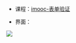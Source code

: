 * 课程：[imooc-表单验证](http://www.imooc.com/learn/44)

* 界面：

![](https://github.com/magicmai/Daily-task/blob/master/imooc-%E8%A1%A8%E5%8D%95%E9%AA%8C%E8%AF%81/images/%E8%A1%A8%E5%8D%95%E9%AA%8C%E8%AF%81.jpg?raw=true)
